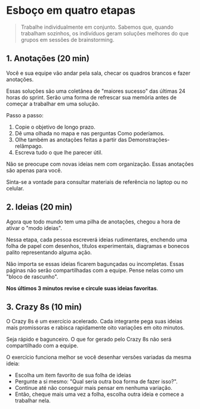 # Esboço em quatro etapas
> Trabalhe individualmente em conjunto. Sabemos que, quando trabalham sozinhos, os indivíduos geram soluções melhores do que grupos em sessões de brainstorming.

## 1. Anotações (20 min)
Você e sua equipe vão andar pela sala, checar os quadros brancos e fazer anotações.

Essas soluções são uma coletânea de "maiores sucesso" das últimas 24 horas do sprint. Serão uma forma de refrescar sua memória antes de começar a trabalhar em uma solução.

Passo a passo:
1. Copie o objetivo de longo prazo.
2. Dê uma olhada no mapa e nas perguntas Como poderíamos.
3. Olhe também as anotações feitas a partir das Demonstrações-relâmpago.
4. Escreva tudo o que lhe parecer útil.

Não se preocupe com novas ideias nem com organização. Essas anotações são apenas para você.

Sinta-se a vontade para consultar materiais de referência no laptop ou no celular.

## 2. Ideias (20 min)

Agora que todo mundo tem uma pilha de anotações, chegou a hora de ativar o "modo ideias".

Nessa etapa, cada pessoa escreverá ideias rudimentares, enchendo uma folha de papel com desenhos, títulos experimentais, diagramas e bonecos palito representando alguma ação.

Não importa se essas ideias ficarem bagunçadas ou incompletas. Essas páginas não serão compartilhadas com a equipe. Pense nelas como um "bloco de rascunho".

**Nos últimos 3 minutos revise e circule suas ideias favoritas**.

## 3. Crazy 8s (10 min)

O Crazy 8s é um exercício acelerado. Cada integrante pega suas ideias mais promissoras e rabisca rapidamente oito variações em oito minutos.

Seja rápido e bagunceiro. O que for gerado pelo Crazy 8s não será compartilhado com a equipe.

O exercício funciona melhor se você desenhar versões variadas da mesma ideia:

- Escolha um item favorito de sua folha de ideias
- Pergunte a si mesmo: "Qual seria outra boa forma de fazer isso?".
- Continue até não conseguir mais pensar em nenhuma variação.
- Então, cheque mais uma vez a folha, escolha outra ideia e comece a trabalhar nela.
